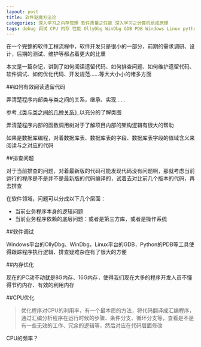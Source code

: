```yaml
---
layout: post
title: 软件驱魔方法论
categories: 深入学习之内存管理 软件质量之性能 深入学习之计算机组成原理
tags: debug 调试 CPU 内存 性能 OllyDbg WinDbg GDB PDB Windows Linux python UML 面向对象 类图 函数调用树 版本控制
---
```


在一个完整的软件工程流程中，软件开发只是很小的一部分，前期的需求调研、设计，后期的测试、维护等都占着更大的比重

本文是一篇杂记，讲到了如何阅读遗留代码、如何排查问题、如何维护遗留代码、软件调试、如何优化代码、开发规范……等大大小小的诸多方面

##如何有效阅读遗留代码

弄清楚程序内部类与类之间的关系，继承、实现……

参考[《类与类之间的几种关系》](http://www.cnblogs.com/liuling/archive/2013/05/03/classrelation.html)以充分的了解类图

弄清楚程序内部的函数调用树对于了解项目内部的架构逻辑有很大的帮助

如果是数据库编程，对着数据库表、数据库表的字段、数据库表字段的值域含义来阅读与之对应的代码

##排查问题

对于当前排查的问题，对着最新版的代码可能发现代码没有问题啊，那就考虑当前运行的程序是不是并不是最新版的代码编译的，试着去对比前几个版本的代码，再去排查

在软件领域，问题可以分成以下几个层面：

* 当前业务程序本身的逻辑问题
* 当前业务程序依赖的底层问题：或者是第三方库，或者是操作系统

##软件调试

Windows平台的OllyDbg、WinDbg，Linux平台的GDB，Python的PDB等工具使得跟踪程序执行逻辑、排查疑难杂症有了很大的方便

##内存优化

现在的PC动不动就是8G内存、16G内存，使得我们现在大多的程序开发人员不懂得节约内存、有效的利用内存

##CPU优化

>优化程序对CPU的利用率，有一个最本质的方法，将代码翻译成汇编程序，通过汇编分析程序在运行时候的步骤、条件分支、循环分支等，查看是不是有一些无效的工作、冗余的逻辑等，然后对应在代码层面修改

CPU的频率？
